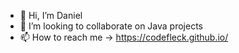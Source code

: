 - 👋 Hi, I’m Daniel
- 🌱 I’m looking to collaborate on Java projects
- 📫 How to reach me -> https://codefleck.github.io/

<!---
CodeFleck/CodeFleck is a ✨ special ✨ repository because its `README.md` (this file) appears on your GitHub profile.
You can click the Preview link to take a look at your changes.
--->
